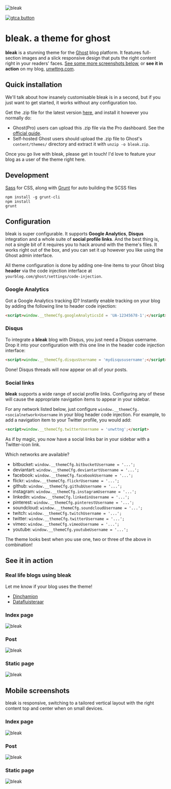 ![bleak](https://dl.dropboxusercontent.com/s/kcl7il32x5d59r5/bleak_index_large.png)

[![gtca button](https://camo.githubusercontent.com/ebcfabe77067823252071c7b7554dd5d6644e4c5/68747470733a2f2f646c2e64726f70626f7875736572636f6e74656e742e636f6d2f732f786a64336637387934667536366e632f53637265656e73686f74253230323031362d30312d323325323031312e30382e34322e706e67)](https://github.com/unwitting/gtca)

# bleak. a theme for ghost
__bleak__ is a stunning theme for the [Ghost](https://ghost.org/) blog platform. It features
full-section images and a slick responsive design that puts the right content right in your
readers' faces. [See some more screenshots below](#screenshots), or
__see it in action__ on my blog, [unwttng.com](http://unwttng.com).

## Quick installation
We'll talk about how insanely customisable bleak is in a second, but if you just want to get
started, it works without any configuration too.

Get the .zip file for the latest version [here](https://github.com/unwitting/bleak/archive/master.zip),
and install it however you normally do:

* Ghost(Pro) users can upload this .zip file via the Pro dashboard. See the
[official guide](http://support.ghost.org/upload-theme-ghostpro/).
* Self-hosted Ghost users should upload the .zip file to Ghost's `content/themes/` directory and
extract it with `unzip -o bleak.zip`.

Once you go live with bleak, please get in touch! I'd love to feature your blog as a user of the theme right here.

## Development
[Sass](http://sass-lang.com) for CSS, along with [Grunt](http://gruntjs.com) for auto building the SCSS files 
```
npm install -g grunt-cli
npm install
grunt
```

## Configuration
bleak is super configurable. It supports __Google Analytics__, __Disqus__ integration and
a whole suite of __social profile links__. And the best thing is, not a single bit of it requires
you to hack around with the theme's files. It works right out of the box, and you can set it
up however you like using the Ghost admin interface.

All theme configuration is done by adding one-line items to your Ghost blog __header__ via the
code injection interface at `yourblog.com/ghost/settings/code-injection`.

### Google Analytics
Got a Google Analytics tracking ID? Instantly enable tracking on your blog by adding the following
line to header code injection:

```html
<script>window.__themeCfg.googleAnalyticsId = 'UA-12345678-1';</script>
```

### Disqus
To integrate a __bleak__ blog with Disqus, you just need a Disqus username. Drop it into your
configuration with this one line in the header code injection interface:

```html
<script>window.__themeCfg.disqusUsername = 'mydisqususername';</script>
```

Done! Disqus threads will now appear on all of your posts.

### Social links
__bleak__ supports a wide range of social profile links. Configuring any of these will cause the
appropriate navigation items to appear in your sidebar.

For any network listed below, just configure `window.__themeCfg.<socialnetwork>Username` in your
blog header code injection. For example, to add a navigation item to your Twitter profile, you
would add:

```html
<script>window.__themeCfg.twitterUsername = 'unwttng';</script>
```

As if by magic, you now have a social links bar in your sidebar with a Twitter-icon link.

Which networks are available?

* bitbucket: `window.__themeCfg.bitbucketUsername = '...';`
* deviantart: `window.__themeCfg.deviantartUsername = '...';`
* facebook: `window.__themeCfg.facebookUsername = '...';`
* flickr: `window.__themeCfg.flickrUsername = '...';`
* github: `window.__themeCfg.githubUsername = '...';`
* instagram: `window.__themeCfg.instagramUsername = '...';`
* linkedin: `window.__themeCfg.linkedinUsername = '...';`
* pinterest: `window.__themeCfg.pinterestUsername = '...';`
* soundcloud: `window.__themeCfg.soundcloudUsername = '...';`
* twitch: `window.__themeCfg.twitchUsername = '...';`
* twitter: `window.__themeCfg.twitterUsername = '...';`
* vimeo: `window.__themeCfg.vimeoUsername = '...';`
* youtube: `window.__themeCfg.youtubeUsername = '...';`

The theme looks best when you use one, two or three of the above in combination!

## See it in action

### Real life blogs using __bleak__

Let me know if your blog uses the theme!

* [Dinchamion](https://www.dinchamion.com/)
* [Datafluisteraar](http://datafluisteraar.org/)

### Index page
![bleak](https://dl.dropboxusercontent.com/s/kcl7il32x5d59r5/bleak_index_large.png)

### Post
![bleak](https://dl.dropboxusercontent.com/s/c3nveo3zk981s70/bleak_post_large.png)

### Static page
![bleak](https://dl.dropboxusercontent.com/s/vsoqq45omnkbr7k/bleak_page_large.png)

## Mobile screenshots
bleak is responsive, switching to a tailored vertical layout with the right content top
and center when on small devices.

### Index page
![bleak](https://dl.dropboxusercontent.com/s/h58x9bzv01aooa9/bleak_index_small.png)

### Post
![bleak](https://dl.dropboxusercontent.com/s/ynzc97blvcv3op0/bleak_post_small.png)

### Static page
![bleak](https://dl.dropboxusercontent.com/s/ruvcym6b0nr3ja2/bleak_page_small.png)
